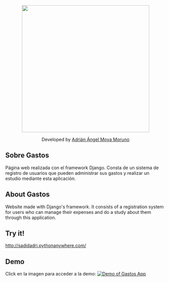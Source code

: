 <div align="center">
    <a href="http://sadidadri.pythonanywhere.com/" target="_blank"><img width="400" src="https://www.driangel.com/img/gastosProyecto.png"></img></a>
</div>
<p align="center">
    Developed by <a href="https://www.driangel.com">Adrián Ángel Moya Moruno</a>
</p>

## Sobre Gastos

Página web realizada con el framework Django. Consta de un sistema de registro de usuarios que pueden administrar sus gastos y realizar un estudio mediante esta aplicación.

## About Gastos

Website made with Django's framework. It consists of a registration system for users who can manage their expenses and do a study about them through this application.

## Try it!

http://sadidadri.pythonanywhere.com/

## Demo

Click en la imagen para acceder a la demo:
[![Demo of Gastos App](https://www.driangel.com/img/gastosProyecto.png)](https://www.youtube.com/watch?v=aTUwgVMvVLM "Gastos Project in Django Framework - Showing functionality")
